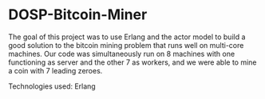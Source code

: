 # DOSP-Bitcoin-Miner
The goal of this project was to use Erlang and the actor model to build a good solution to the bitcoin mining problem that runs well on multi-core machines. 
Our code was simultaneously run on 8 machines with one functioning as server and the other 7 as workers, and we were able to mine a coin with 7 leading zeroes.

Technologies used: Erlang
